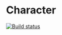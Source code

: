 # Character

[![Build status](https://ci.appveyor.com/api/projects/status/b4478c7kdfnjfr41/branch/master?svg=true)](https://ci.appveyor.com/project/Stegur/character/branch/master)

